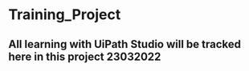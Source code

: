 # Training_Project
All learning with UiPath Studio will be tracked here in this project
23032022
--------
